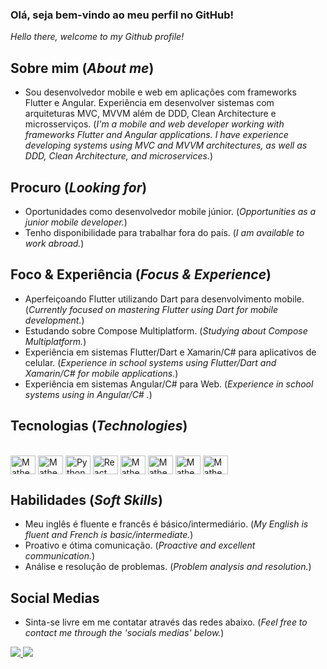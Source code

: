 ### Olá, seja bem-vindo ao meu perfil no GitHub!
_Hello there, welcome to my Github profile!_

## Sobre mim (_About me_) 
- Sou desenvolvedor mobile e web em aplicações com frameworks Flutter e Angular. Experiência em desenvolver sistemas com arquiteturas MVC, MVVM além de DDD, Clean Architecture e microsserviços. (_I'm a mobile and web developer working with frameworks Flutter and Angular applications. I have experience developing systems using MVC and MVVM architectures, as well as DDD, Clean Architecture, and microservices._)

## Procuro (_Looking for_) 
- Oportunidades como desenvolvedor mobile júnior. (_Opportunities as a junior mobile developer._)
- Tenho disponibilidade para trabalhar fora do país. (_I am available to work abroad._)

## Foco & Experiência (_Focus & Experience_) 
- Aperfeiçoando Flutter utilizando Dart para desenvolvimento mobile. (_Currently focused on mastering Flutter using Dart for mobile development._)
- Estudando sobre Compose Multiplatform. (_Studying about Compose Multiplatform._)
- Experiência em sistemas Flutter/Dart e Xamarin/C# para aplicativos de celular. (_Experience in school systems using Flutter/Dart and Xamarin/C# for mobile applications._)
- Experiência em sistemas Angular/C# para Web. (_Experience in school systems using in Angular/C# ._)

## Tecnologias (_Technologies_)
<div style="display: inline:block"><br>
  <img align="center" alt="Matheus-Flutter" height="30" width="40" src="https://docs.flutter.dev/assets/images/branding/flutter/logo/default.svg" />
  <img align="center" alt="Matheus-Flutter" height="30" width="40" src="https://cdn.jsdelivr.net/gh/devicons/devicon/icons/dart/dart-plain.svg" />
  <img align="center" alt="Python" height="30" width="40" src="https://cdn.jsdelivr.net/gh/devicons/devicon/icons/python/python-plain.svg" />  
  <img align="center" alt="React" height="30" width="40" src="https://p7.hiclipart.com/preview/224/525/139/react-javascript-library-angularjs-github-native-thumbnail.jpg" />  
  <img align="center" alt="Matheus-Angular" height="30" width="40" src="https://cdn.jsdelivr.net/gh/devicons/devicon/icons/angularjs/angularjs-plain.svg" />
  <img align="center" alt="Matheus-Js" height="30" width="40" src="https://cdn.jsdelivr.net/gh/devicons/devicon/icons/javascript/javascript-plain.svg" />
  <img align="center" alt="Matheus-Ts" height="30" width="40" src="https://cdn.jsdelivr.net/gh/devicons/devicon/icons/typescript/typescript-plain.svg" />
  <img align="center" alt="Matheus-Csharp" height="30" width="40" src="https://cdn.jsdelivr.net/gh/devicons/devicon/icons/csharp/csharp-plain.svg" />  
</div> 

## Habilidades (_Soft Skills_)
- Meu inglês é fluente e francês é básico/intermediário. (_My English is fluent and French is basic/intermediate._)
- Proativo e ótima comunicação. (_Proactive and excellent communication._)
- Análise e resolução de problemas. (_Problem analysis and resolution._)
 
## Social Medias
- Sinta-se livre em me contatar através das redes abaixo. (_Feel free to contact me through the 'socials medias' below._)
<div>
  <a href="https://www.linkedin.com/in/matheuslourencofidalgo/" target="_blank">
    <img src="https://img.shields.io/badge/LinkedIn-0077B5?style=for-the-badge&logo=linkedin&logoColor=white" target ="_blank">
  </a>
  <a href="mailto:matheusoxy@gmail.com" target="_blank">
    <img src="https://img.shields.io/badge/Gmail-D14836?style=for-the-badge&logo=gmail&logoColor=white" target ="_blank">
</div>

